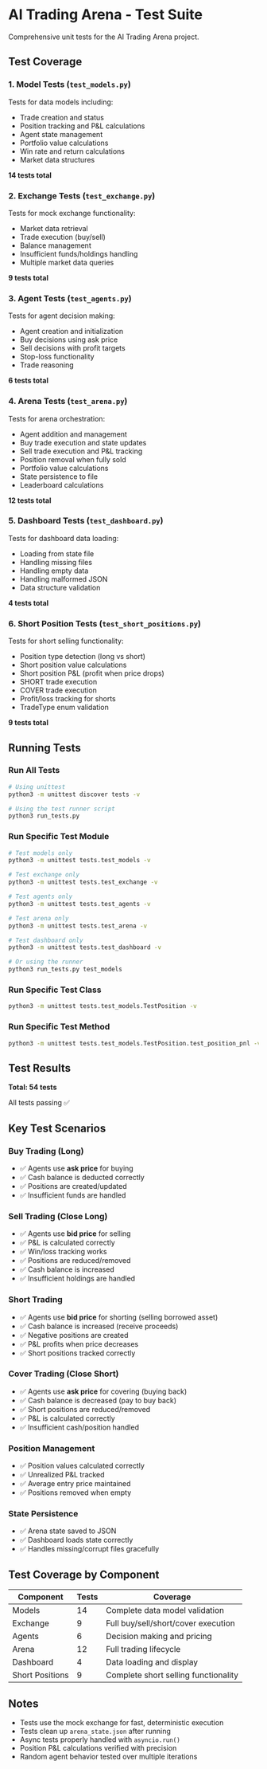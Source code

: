 # AI Trading Arena - Test Suite

Comprehensive unit tests for the AI Trading Arena project.

## Test Coverage

### 1. **Model Tests** (`test_models.py`)
Tests for data models including:
- Trade creation and status
- Position tracking and P&L calculations
- Agent state management
- Portfolio value calculations
- Win rate and return calculations
- Market data structures

**14 tests total**

### 2. **Exchange Tests** (`test_exchange.py`)
Tests for mock exchange functionality:
- Market data retrieval
- Trade execution (buy/sell)
- Balance management
- Insufficient funds/holdings handling
- Multiple market data queries

**9 tests total**

### 3. **Agent Tests** (`test_agents.py`)
Tests for agent decision making:
- Agent creation and initialization
- Buy decisions using ask price
- Sell decisions with profit targets
- Stop-loss functionality
- Trade reasoning

**6 tests total**

### 4. **Arena Tests** (`test_arena.py`)
Tests for arena orchestration:
- Agent addition and management
- Buy trade execution and state updates
- Sell trade execution and P&L tracking
- Position removal when fully sold
- Portfolio value calculations
- State persistence to file
- Leaderboard calculations

**12 tests total**

### 5. **Dashboard Tests** (`test_dashboard.py`)
Tests for dashboard data loading:
- Loading from state file
- Handling missing files
- Handling empty data
- Handling malformed JSON
- Data structure validation

**4 tests total**

### 6. **Short Position Tests** (`test_short_positions.py`)
Tests for short selling functionality:
- Position type detection (long vs short)
- Short position value calculations
- Short position P&L (profit when price drops)
- SHORT trade execution
- COVER trade execution
- Profit/loss tracking for shorts
- TradeType enum validation

**9 tests total**

## Running Tests

### Run All Tests
```bash
# Using unittest
python3 -m unittest discover tests -v

# Using the test runner script
python3 run_tests.py
```

### Run Specific Test Module
```bash
# Test models only
python3 -m unittest tests.test_models -v

# Test exchange only
python3 -m unittest tests.test_exchange -v

# Test agents only
python3 -m unittest tests.test_agents -v

# Test arena only
python3 -m unittest tests.test_arena -v

# Test dashboard only
python3 -m unittest tests.test_dashboard -v

# Or using the runner
python3 run_tests.py test_models
```

### Run Specific Test Class
```bash
python3 -m unittest tests.test_models.TestPosition -v
```

### Run Specific Test Method
```bash
python3 -m unittest tests.test_models.TestPosition.test_position_pnl -v
```

## Test Results

**Total: 54 tests**

All tests passing ✅

## Key Test Scenarios

### Buy Trading (Long)
- ✅ Agents use **ask price** for buying
- ✅ Cash balance is deducted correctly
- ✅ Positions are created/updated
- ✅ Insufficient funds are handled

### Sell Trading (Close Long)
- ✅ Agents use **bid price** for selling
- ✅ P&L is calculated correctly
- ✅ Win/loss tracking works
- ✅ Positions are reduced/removed
- ✅ Cash balance is increased
- ✅ Insufficient holdings are handled

### Short Trading
- ✅ Agents use **bid price** for shorting (selling borrowed asset)
- ✅ Cash balance is increased (receive proceeds)
- ✅ Negative positions are created
- ✅ P&L profits when price decreases
- ✅ Short positions tracked correctly

### Cover Trading (Close Short)
- ✅ Agents use **ask price** for covering (buying back)
- ✅ Cash balance is decreased (pay to buy back)
- ✅ Short positions are reduced/removed
- ✅ P&L is calculated correctly
- ✅ Insufficient cash/position handled

### Position Management
- ✅ Position values calculated correctly
- ✅ Unrealized P&L tracked
- ✅ Average entry price maintained
- ✅ Positions removed when empty

### State Persistence
- ✅ Arena state saved to JSON
- ✅ Dashboard loads state correctly
- ✅ Handles missing/corrupt files gracefully

## Test Coverage by Component

| Component | Tests | Coverage |
|-----------|-------|----------|
| Models | 14 | Complete data model validation |
| Exchange | 9 | Full buy/sell/short/cover execution |
| Agents | 6 | Decision making and pricing |
| Arena | 12 | Full trading lifecycle |
| Dashboard | 4 | Data loading and display |
| Short Positions | 9 | Complete short selling functionality |

## Notes

- Tests use the mock exchange for fast, deterministic execution
- Tests clean up `arena_state.json` after running
- Async tests properly handled with `asyncio.run()`
- Position P&L calculations verified with precision
- Random agent behavior tested over multiple iterations
